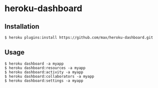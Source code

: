 # heroku-dashboard

## Installation

```
$ heroku plugins:install https://github.com/max/heroku-dashboard.git
```

## Usage

```
$ heroku dashboard -a myapp
$ heroku dashboard:resources -a myapp
$ heroku dashboard:activity -a myapp
$ heroku dashboard:collaborators -a myapp
$ heroku dashboard:settings -a myapp
```
